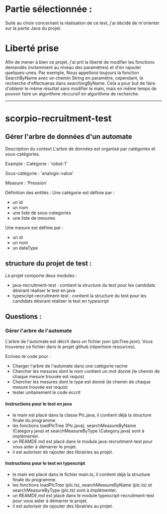# Partie sélectionnée :

Suite au choix concernant la réalisation de ce test, j'ai décidé de m'orienter sur la partie Java du projet.

# Liberté prise 

Afin de mener à bien ce projet, j'ai prit la liberté de modifier les fonctions demandés (notamment au niveau des paramètres) et d'en rajouter quelques-unes.
Par exemple, Nous appellons toujours la fonction SearchByName avec un chemin String en paramètre, cependant, la recherche d'effectueras dans searchingByName.
Cela a pour but de faire d'obtenir le même résultat sans modifier le main, mais en même temps de pouvoir faire un algorithme réccursif en algorithme de recherche.

___________


# scorpio-recruitment-test

## Gérer l'arbre de données d'un automate

Description du context
L'arbre de données est organisé par catégories et sous-catégories.

Example :
Catégorie : 'robot-1'

Sous-catégorie : 'analogic-value'

Measure : 'Pression'

Définition des entités :
Une catégorie est définie par :

- un id
- un nom
- une liste de sous-categories
- une liste de mesures

Une mesure est définie par :

- un id
- un nom
- un dataType

## structure du projet de test :

Le projet comporte deux modules : 

- java-recruitment-test : contient la structure du test pour les candidats désirant réaliser le test en java
- typescript-recruitment-test : contient la structure du test pour les candidats désirant réaliser le test en typescript

## Questions :

### Gérer l'arbre de l'automate
L'arbre de l'automate est décrit dans un fichier json (plcTree.json). Vous trouverez ce fichier dans le projet github (répertoire resources).

Ecrivez-le code pour :

- Charger l'arbre de l'automate dans une catégorie racine
- Chercher les mesures dont le nom contient un mot donné (le chemin de chaque mesure trouvée est requis)
- Chercher les mesures dont le type est donné (le chemin de chaque mesure trouvée est requis)
- tester unitairement le code éccrit

#### Instructions pour le test en java
 - le main est placé dans la classe Plc.java, il contient déjà la structure finale du programme.
 - les fonctions loadPlcTree (Plc.java), searchMeasureByName (Category.java) et searchMeasureByType (Category.java) sont à implémenter.
 - un REAMDE.md est placé dans le module java-recruitment-test pour vous aider à démarrer le projet.
 - il est autoriser de rajouter des librairies au projet.

#### Instructions pour le test en typescript
- le main est placé dans le fichier main.ts, il contient déjà la structure finale du programme.
- les fonctions loadPlcTree (plc.ts), searchMeasureByName (plc.ts) et searchMeasureByType (plc.ts) sont à implémenter.
- un REAMDE.md est placé dans le module typescript-recruitment-test pour vous aider à démarrer le projet.
- il est autoriser de rajouter des librairies au projet.
